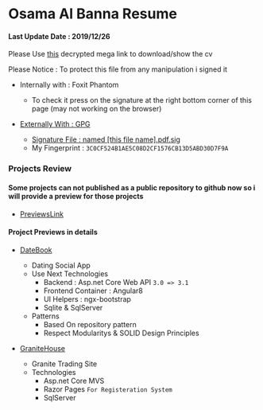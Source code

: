 # Osama Al Banna Resume

#### Last Update Date : 2019/12/26
Please Use [this](https://mega.nz/#F!D842mApK!D1JFDLdPXWJUrc4okvXj7g!rh4g3KrI) decrypted mega link to download/show the cv

Please Notice : To protect this file from any manipulation i signed it
* Internally with : Foxit Phantom
  * To check it press on the signature at the right bottom corner of this page (may not working on the browser)
  
* [Externally With : GPG](https://www.phildev.net/pgp/gpginstall.html)
  * [Signature File : named [this file name].pdf.sig](https://www.thesecuritybuddy.com/pgp-and-gpg/digital-signature-using-gpg/)
  * My Fingerprint : `3C0CF524B1AE5C08D2CF1576CB13D5ABD30D7F9A`

### Projects Review

#### Some projects can not published as a public repository to github now so i will provide a preview for those projects 
* [PreviewsLink](https://mega.nz/#F!r8xk1CwJ!W5Gz_we0mjXbBufCfvABmQ)

#### Project Previews in details


* [DateBook](https://mega.nz/#F!SxpigCRK!OcOXxDvfqRPZvVOwJH-XTQ)
  * Dating Social App
  * Use Next Technologies
    * Backend : Asp.net Core Web API  `3.0 => 3.1`
    * Frontend Container : Angular8
    * UI Helpers : ngx-bootstrap
    * Sqlite & SqlServer
  * Patterns
    * Based On repository pattern
    * Respect Modularitys & SOLID Design Principles

 
* [GraniteHouse](https://mega.nz/#!C8wQnCxJ!Lbnq0kbc2RUpqWAOq9k7UuRgzIaX6gsFxuTLOwvU6A8)
  * Granite Trading Site
  * Technologies
    * Asp.net Core MVS
    * Razor Pages `For Registeration System`
    * SqlServer
